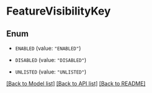 # FeatureVisibilityKey

## Enum


* `ENABLED` (value: `"ENABLED"`)

* `DISABLED` (value: `"DISABLED"`)

* `UNLISTED` (value: `"UNLISTED"`)


[[Back to Model list]](../README.md#documentation-for-models) [[Back to API list]](../README.md#documentation-for-api-endpoints) [[Back to README]](../README.md)



